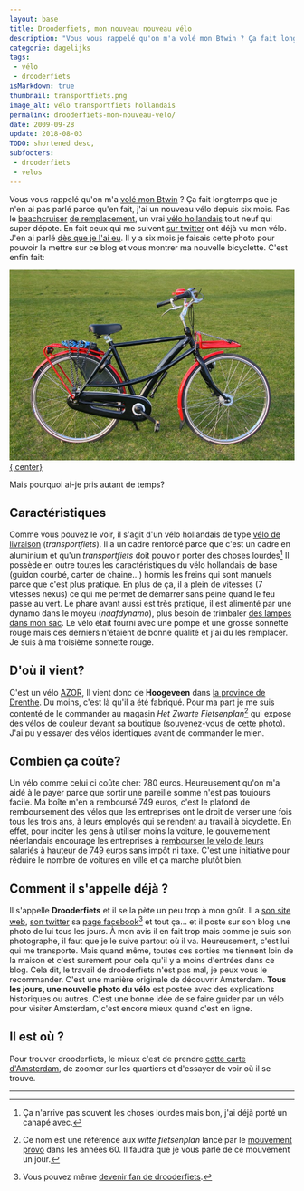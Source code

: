 ```yaml
---
layout: base
title: Drooderfiets, mon nouveau nouveau vélo
description: "Vous vous rappelé qu'on m'a volé mon Btwin ? Ça fait longtemps que je n'en ai pas parlé parce qu'en fait, j'ai un nouveau vélo depuis six mois. Pas le beac"
categorie: dagelijks
tags: 
 - vélo
 - drooderfiets
isMarkdown: true
thumbnail: transportfiets.png
image_alt: vélo transportfiets hollandais
permalink: drooderfiets-mon-nouveau-velo/
date: 2009-09-28
update: 2018-08-03
TODO: shortened desc, 
subfooters:
 - drooderfiets
 - velos
---
```


Vous vous rappelé qu'on m'a [volé mon Btwin](/un-b-twin-a-amsterdam) ? Ça fait longtemps que je n'en ai pas parlé parce qu'en fait, j'ai un nouveau vélo depuis six mois. Pas le [beachcruiser](/plein-de-velos#beachcruiser) [de remplacement](/mon-nouveau-velo), un vrai [vélo hollandais](/plein-de-velos-hollandais) tout neuf qui super dépote. En fait ceux qui me suivent [sur twitter](http://twitter.com/meinamsterdam) ont déjà vu mon vélo. J'en ai parlé [dès que je l'ai eu](http://twitter.com/meinamsterdam/status/1375877860). Il y a six mois je faisais cette photo pour pouvoir la mettre sur ce blog et vous montrer ma nouvelle bicyclette. C'est enfin fait:

[![vélo rouge et noir sur fond d'herbe verte](drooderfiets.jpg){.center}](http://www.flickr.com/photos/drooderfiets/3468695122/)

Mais pourquoi ai-je pris autant de temps?

<!--excerpt-->

## Caractéristiques
Comme vous pouvez le voir, il s'agit d'un vélo hollandais de type [vélo de livraison](/plein-de-velos#transportfiets) (*transportfiets*). Il a un cadre renforcé parce que c'est un cadre en aluminium et qu'un *transportfiets* doit pouvoir porter des choses lourdes[^1] Il possède en outre toutes les caractéristiques du vélo hollandais de base (guidon courbé, carter de chaine...) hormis les freins qui sont manuels parce que c'est plus pratique. En plus de ça, il a plein de vitesses (7 vitesses nexus) ce qui me permet de démarrer sans peine quand le feu passe au vert. Le phare avant aussi est très pratique, il est alimenté par une dynamo dans le moyeu (*naafdynamo*), plus besoin de trimbaler [des lampes dans mon sac](/les-nouvelles-lampes-de-la-nuit). Le vélo était fourni avec une pompe et une grosse sonnette rouge mais ces derniers n'étaient de bonne qualité et j'ai du les remplacer. Je suis à ma troisième sonnette rouge.

## D'où il vient?
C'est un vélo [AZOR](/plein-de-velos-hollandais-3#azor), Il vient donc de **Hoogeveen** dans [la province de Drenthe](/les-provinces-des-pays-bas#Drenthe). Du moins, c'est là qu'il a été fabriqué. Pour ma part je me suis contenté de le commander au magasin *Het Zwarte Fietsenplan*[^2] qui expose des vélos de couleur devant sa boutique ([souvenez-vous de cette photo](/les-velos-en-couleur)). J'ai pu y essayer des vélos identiques avant de commander le mien.

## Combien ça coûte?
Un vélo comme celui ci coûte cher: 780 euros. Heureusement qu'on m'a aidé à le payer parce que sortir une pareille somme n'est pas toujours facile. Ma boîte m'en a remboursé 749 euros, c'est le plafond de remboursement des vélos que les entreprises ont le droit de verser une fois tous les trois ans, à leurs employés qui se rendent au travail à bicyclette. En effet, pour inciter les gens à utiliser moins la voiture, le gouvernement néerlandais encourage les entreprises à [rembourser le vélo de leurs salariés à hauteur de 749 euros](http://www.belastingdienst.nl/zakelijk/loonheffingen/lb22_vervoer/lb22_vervoer-58.html) sans impôt ni taxe. C'est une initiative pour réduire le nombre de voitures en ville et ça marche plutôt bien.

## Comment il s'appelle déjà ?
Il s'appelle **Drooderfiets** et il se la pète un peu trop à mon goût. Il a [son site web](https://pixelfed.social/drooderfiets), [son twitter](http://twitter.com/drooderfiets) sa [page facebook](http://www.facebook.com/pages/Drooderfiets/111290696004?ref=ts)[^3] et tout ça… et il poste sur son blog une photo de lui tous les jours. À mon avis il en fait trop mais comme je suis son photographe, il faut que je le suive partout où il va. Heureusement, c'est lui qui me transporte. Mais quand même, toutes ces sorties me tiennent loin de la maison et c'est surement pour cela qu'il y a moins d'entrées dans ce blog. Cela dit, le travail de drooderfiets n'est pas mal, je peux vous le recommander. C'est une manière originale de découvrir Amsterdam. **Tous les jours, une nouvelle photo du vélo** est postée avec des explications historiques ou autres. C'est une bonne idée de se faire guider par un vélo pour visiter Amsterdam, c'est encore mieux quand c'est en ligne.

## Il est où ?
Pour trouver drooderfiets, le mieux c'est de prendre [cette carte d'Amsterdam](http://loc.alize.us/#/user:drooderfiets/geo:52.370398,4.897156,13,k/sort:date/), de zoomer sur les quartiers et d'essayer de voir où il se trouve.

---
[^1]: Ça n'arrive pas souvent les choses lourdes mais bon, j'ai déjà porté un canapé avec.
[^2]: Ce nom est une référence aux *witte fietsenplan* lancé par le [mouvement provo](http://fr.wikipedia.org/wiki/Provo_%28mouvement%29) dans les années 60. Il faudra que je vous parle de ce mouvement un jour.
[^3]: Vous pouvez même [devenir fan de drooderfiets](http://www.facebook.com/connect/connect.php?id=111290696004&connections=10&stream=0&css=#).